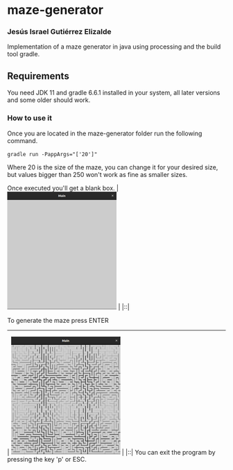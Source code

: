 # maze-generator
### Jesús Israel Gutiérrez Elizalde
Implementation of a maze generator in java using processing and the
build tool gradle.
## Requirements 
You need JDK 11 and gradle 6.6.1 installed in your system, all later 
versions and some older should work.
### How to use it
Once you are located in the maze-generator folder run the following 
command.
```
gradle run -PappArgs="['20']"
```
Where 20 is the size of the maze, you can change it for your desired 
size, but values bigger than 250 won't work as fine as smaller sizes.

Once executed you'll get a blank box.
| <img src="/img/blankCanvas.png" width="50%"> | 
|::|

To generate the maze press ENTER

---------------------------------------------------

| <img src="/img/mazeGenerated1.png" width="50%"> | 
|::|
You can exit the program by pressing the key 'p' or ESC.

